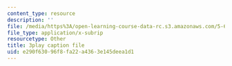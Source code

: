 ```yaml
---
content_type: resource
description: ''
file: /media/https%3A/open-learning-course-data-rc.s3.amazonaws.com/5-60-thermodynamics-kinetics-spring-2008/e290f63096f8fa22a4363e145deea1d1_2QdI6_gEyx4.srt
file_type: application/x-subrip
resourcetype: Other
title: 3play caption file
uid: e290f630-96f8-fa22-a436-3e145deea1d1
---
```

